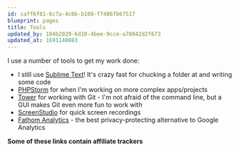 ```yaml
---
id: caff6f81-6c7a-4c6b-b108-ff486fb67517
blueprint: pages
title: Tools
updated_by: 104b2029-6d10-4bee-9cce-a70842d2f673
updated_at: 1691140883
---
```

I use a number of tools to get my work done:

- I still use [Sublime Text](https://www.sublimetext.com/)! It's crazy fast for chucking a folder at and writing some code
- [PHPStorm](https://www.jetbrains.com/phpstorm/) for when I'm working on more complex apps/projects
- [Tower](https://www.git-tower.com/?via=simon) for working with Git - I'm not afraid of the command line, but a GUI makes Git even more fun to work with
- [ScreenStudio](https://screenstudio.lemonsqueezy.com?aff=ZJVoO) for quick screen recordings
- [Fathom Analytics](https://usefathom.com/ref/DRLWQG) - the best privacy-protecting alternative to Google Analytics

**Some of these links contain affiliate trackers**